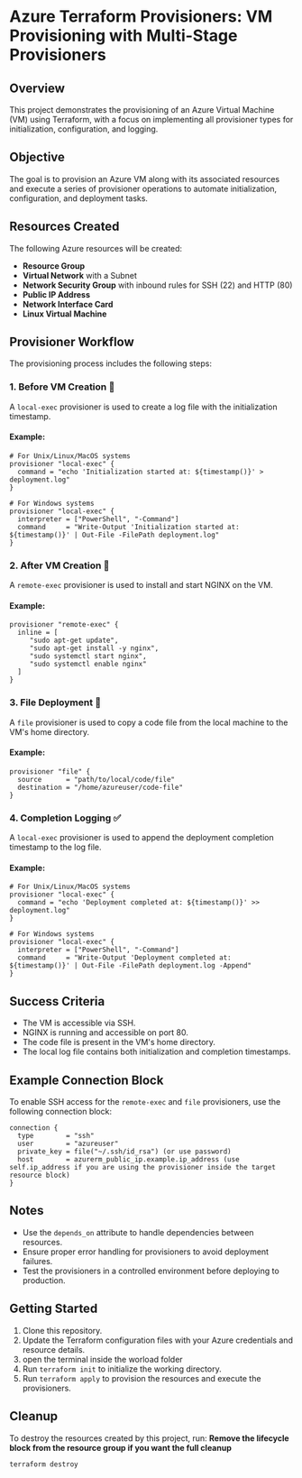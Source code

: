 # Azure Terraform Provisioners: VM Provisioning with Multi-Stage Provisioners

## Overview
This project demonstrates the provisioning of an Azure Virtual Machine (VM) using Terraform, with a focus on implementing all provisioner types for initialization, configuration, and logging.

## Objective
The goal is to provision an Azure VM along with its associated resources and execute a series of provisioner operations to automate initialization, configuration, and deployment tasks.

## Resources Created
The following Azure resources will be created:
- **Resource Group**
- **Virtual Network** with a Subnet
- **Network Security Group** with inbound rules for SSH (22) and HTTP (80)
- **Public IP Address**
- **Network Interface Card**
- **Linux Virtual Machine**

## Provisioner Workflow
The provisioning process includes the following steps:

### 1. **Before VM Creation** 📝
A `local-exec` provisioner is used to create a log file with the initialization timestamp.

#### Example:
```hcl
# For Unix/Linux/MacOS systems
provisioner "local-exec" {
  command = "echo 'Initialization started at: ${timestamp()}' > deployment.log"
}

# For Windows systems
provisioner "local-exec" {
  interpreter = ["PowerShell", "-Command"]
  command     = "Write-Output 'Initialization started at: ${timestamp()}' | Out-File -FilePath deployment.log"
}
```

### 2. **After VM Creation** 🚀
A `remote-exec` provisioner is used to install and start NGINX on the VM.

#### Example:
```hcl
provisioner "remote-exec" {
  inline = [
     "sudo apt-get update",
     "sudo apt-get install -y nginx",
     "sudo systemctl start nginx",
     "sudo systemctl enable nginx"
  ]
}
```

### 3. **File Deployment** 📂
A `file` provisioner is used to copy a code file from the local machine to the VM's home directory.

#### Example:
```hcl
provisioner "file" {
  source      = "path/to/local/code/file"
  destination = "/home/azureuser/code-file"
}
```

### 4. **Completion Logging** ✅
A `local-exec` provisioner is used to append the deployment completion timestamp to the log file.

#### Example:
```hcl
# For Unix/Linux/MacOS systems
provisioner "local-exec" {
  command = "echo 'Deployment completed at: ${timestamp()}' >> deployment.log"
}

# For Windows systems
provisioner "local-exec" {
  interpreter = ["PowerShell", "-Command"]
  command     = "Write-Output 'Deployment completed at: ${timestamp()}' | Out-File -FilePath deployment.log -Append"
}
```

## Success Criteria
- The VM is accessible via SSH.
- NGINX is running and accessible on port 80.
- The code file is present in the VM's home directory.
- The local log file contains both initialization and completion timestamps.

## Example Connection Block
To enable SSH access for the `remote-exec` and `file` provisioners, use the following connection block:

```hcl
connection {
  type        = "ssh"
  user        = "azureuser"
  private_key = file("~/.ssh/id_rsa") (or use password)
  host        = azurerm_public_ip.example.ip_address (use self.ip_address if you are using the provisioner inside the target resource block)
}
```

## Notes
- Use the `depends_on` attribute to handle dependencies between resources.
- Ensure proper error handling for provisioners to avoid deployment failures.
- Test the provisioners in a controlled environment before deploying to production.

## Getting Started
1. Clone this repository.
2. Update the Terraform configuration files with your Azure credentials and resource details.
3. open the terminal inside the worload folder
4. Run `terraform init` to initialize the working directory.
5. Run `terraform apply` to provision the resources and execute the provisioners.

## Cleanup
To destroy the resources created by this project, run:
**Remove the lifecycle block from the resource group if you want the full cleanup**
```bash
terraform destroy
```
